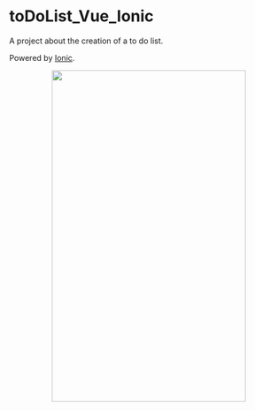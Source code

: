 # toDoList_Vue_Ionic

A project about the creation of a to do list.

Powered by [Ionic](https://ionicframework.com/docs).

<p align="center">
  <img width="350" height="600" src="https://github.com/nrochard/toDoList_Vue_Ionic/blob/main/img/screen.png">
</p>
